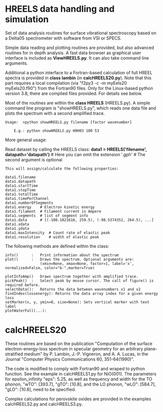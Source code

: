 # HREELS data handling and simulation

Set of data analysis routines for surface vibrational spectroscopy based on a Delta05 spectrometer with software from VSI or SPECS. 

Simple data reading and plotting routines are provided, but also advanced routines for in depth analysis.
A fast data browser as graphical user interface is included as **ViewHREELS.py**. It can also take command line arguments.

Additional a python interface to a Fortran-based calculation of full HREEL spectra is provided in **class lambin** (in **calcHREELS20.py**). Note that this part requires a local compilation (via "f2py3 -c -m myEels20 myEels20.f90") from the Fortran90 files. Only for the Linux-based python version 3.8, there are complied files provided. For details see below.

Most of the routines are within the **class HREELS** (HREELS.py). A simple command line program is "showHREELS.py", which reads one data file and plots the spectrum with a second amplified trace.

    Usage:  >python showHREELS.py filename [factor wavenumber]

        E.g.: python showHREELS.py H9H03 100 53 

More general usage:

Read dataset by calling the HREELS class:
    **data1 = HREELS('filename', datapath='datapath')**        # Here you can omit the extension '.gph'
                                                    # The second argument is optional
                                                    
    This will assign/calculate the following properties:
    
    data1.filename
    data1.datapath
    data1.startTime
    data1.stopTime
    data1.totalTime
    data1.timePerChannel
    data1.numberOfSegments
    data1.energy    # Electron kinetic energy
    data1.filament  # Filament current in Ampere
    data1.segments  # list of segment info
    data1.data      # [(-100.1021616, 259.5), (-98.5374352, 264.5), ...]
    data1.xdata
    data1.ydata
    data1.maxIntensity  # Count rate of elastic peak
    data1.resolution    # width of elastic peak

The following methods are defined within the class:

    info()      :   Print information about the spectrum
    plot()      :   Draws the spectrum. Optional arguments are:
                    (xmin=None, xmax=None, factor=1, label='x', normalized=False, color="b-",marker=True)

    plotInfoAmp()   Draws spectrum together with amplified trace.
    pickPeak()  :   Select peak by mouse cursor. The call of figure() is required before.
    selectData():   Returns the data between wavenumbers x1 and x2
    findIndex(lossenergy): Returns the data array index for a given energy loss
    setMarker(x, y, ymin=0, size=None): Sets vertical marker with text label 
    plotWaterFall(...):
        

# calcHREELS20

These routines are based on the publication "Computation of the surface electron-energy-loss spectrum in specular geometry for an arbitrary plane-stratified medium" by P. Lambin, J.-P. Vigneron, and A. A. Lucas, in the Journal "Computer Physics Communications 60, 351-64(1990)".

The code is modified to comply with Fortran90 and wraped to python function. See the example in calcHREELS1.py for NiO(001). The parameters for epsilon_infinity "eps": 5.25, as well as frequency and width for the TO phonon,  "wTO": [393.7], "gTO": [10.8], and the LO phonon, "wLO": [584.7], "gLO": [10.8], need to be specified.

Complex calculations for perovskite oxides are provided in the examples calcHREELS2.py and calcHREELS3.py.




